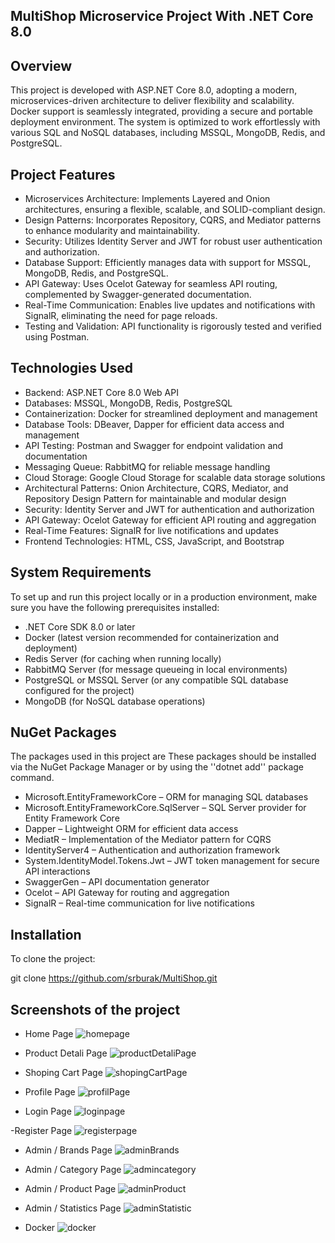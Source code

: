 ## MultiShop Microservice Project With .NET Core 8.0

## Overview
This project is developed with ASP.NET Core 8.0, adopting a modern, microservices-driven architecture to deliver flexibility and scalability. Docker support is seamlessly integrated, providing a secure and portable deployment environment. The system is optimized to work effortlessly with various SQL and NoSQL databases, including MSSQL, MongoDB, Redis, and PostgreSQL.

## Project Features

- Microservices Architecture: Implements Layered and Onion architectures, ensuring a flexible, scalable, and SOLID-compliant design.
- Design Patterns: Incorporates Repository, CQRS, and Mediator patterns to enhance modularity and maintainability.
- Security: Utilizes Identity Server and JWT for robust user authentication and authorization.
- Database Support: Efficiently manages data with support for MSSQL, MongoDB, Redis, and PostgreSQL.
- API Gateway: Uses Ocelot Gateway for seamless API routing, complemented by Swagger-generated documentation.
- Real-Time Communication: Enables live updates and notifications with SignalR, eliminating the need for page reloads.
- Testing and Validation: API functionality is rigorously tested and verified using Postman.

## Technologies Used

- Backend: ASP.NET Core 8.0 Web API
- Databases: MSSQL, MongoDB, Redis, PostgreSQL
- Containerization: Docker for streamlined deployment and management
- Database Tools: DBeaver, Dapper for efficient data access and management
- API Testing: Postman and Swagger for endpoint validation and documentation
- Messaging Queue: RabbitMQ for reliable message handling
- Cloud Storage: Google Cloud Storage for scalable data storage solutions
- Architectural Patterns: Onion Architecture, CQRS, Mediator, and Repository Design Pattern for maintainable and modular design
- Security: Identity Server and JWT for authentication and authorization
- API Gateway: Ocelot Gateway for efficient API routing and aggregation
- Real-Time Features: SignalR for live notifications and updates
- Frontend Technologies: HTML, CSS, JavaScript, and Bootstrap

## System Requirements
To set up and run this project locally or in a production environment, make sure you have the following prerequisites installed:

- .NET Core SDK 8.0 or later
- Docker (latest version recommended for containerization and deployment)
- Redis Server (for caching when running locally)
- RabbitMQ Server (for message queueing in local environments)
- PostgreSQL or MSSQL Server (or any compatible SQL database configured for the project)
- MongoDB (for NoSQL database operations)

## NuGet Packages
The packages used in this project are
These packages should be installed via the NuGet Package Manager or by using the ''dotnet add'' package command.

- Microsoft.EntityFrameworkCore – ORM for managing SQL databases
- Microsoft.EntityFrameworkCore.SqlServer – SQL Server provider for Entity Framework Core
- Dapper – Lightweight ORM for efficient data access
- MediatR – Implementation of the Mediator pattern for CQRS
- IdentityServer4 – Authentication and authorization framework
- System.IdentityModel.Tokens.Jwt – JWT token management for secure API interactions
- SwaggerGen – API documentation generator
- Ocelot – API Gateway for routing and aggregation
- SignalR – Real-time communication for live notifications

## Installation

To clone the project:

git clone https://github.com/srburak/MultiShop.git

## Screenshots of the project
- Home Page
![homepage](https://github.com/user-attachments/assets/29b6712a-24bf-40ec-b18b-e4305893c773)

- Product Detali Page
![productDetaliPage](https://github.com/user-attachments/assets/f33fa173-d7e9-47f7-867f-20eba0d9be7c)

- Shoping Cart Page
![shopingCartPage](https://github.com/user-attachments/assets/d0edc746-cc1a-4fdf-849c-6fdfb093ea08)

- Profile Page
![profilPage](https://github.com/user-attachments/assets/c07efdba-7913-4313-b9fe-87cda48e0d21)

- Login Page
![loginpage](https://github.com/user-attachments/assets/a0742d3d-de45-4ed7-bdfa-826759dd711b)

-Register Page
![registerpage](https://github.com/user-attachments/assets/7b478b0b-6d5c-4538-8cc9-1a2bfe7d81f1)

- Admin / Brands Page
![adminBrands](https://github.com/user-attachments/assets/529150c5-e263-4f71-a0f8-1df3b128d6f4)

- Admin / Category Page
![admincategory](https://github.com/user-attachments/assets/9fb9354e-f4ca-4473-b85a-79cbd2571fae)

- Admin / Product Page
![adminProduct](https://github.com/user-attachments/assets/f1ec8b6e-0ce6-4579-9909-45540d7a63de)

- Admin / Statistics Page
![adminStatistic](https://github.com/user-attachments/assets/4ccb44de-e37e-4213-baf1-55a3de92bd0e)

- Docker
![docker](https://github.com/user-attachments/assets/b9392d5d-2631-4e02-abca-2cd788aedf0c)



